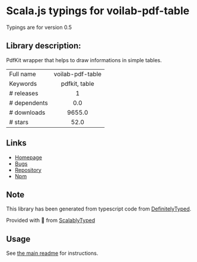 
# Scala.js typings for voilab-pdf-table

Typings are for version 0.5

## Library description:
PdfKit wrapper that helps to draw informations in simple tables.

|                    |                 |
| ------------------ | :-------------: |
| Full name          | voilab-pdf-table |
| Keywords           | pdfkit, table |
| # releases         | 1 |
| # dependents       | 0.0 |
| # downloads        | 9655.0 |
| # stars            | 52.0 |

## Links
- [Homepage](https://github.com/voilab/voilab-pdf-table#readme)
- [Bugs](https://github.com/voilab/voilab-pdf-table/issues)
- [Repository](https://github.com/voilab/voilab-pdf-table)
- [Npm](https://www.npmjs.com/package/voilab-pdf-table)
    


## Note
This library has been generated from typescript code from [DefinitelyTyped](https://definitelytyped.org).

Provided with :purple_heart: from [ScalablyTyped](https://github.com/oyvindberg/ScalablyTyped)

## Usage
See [the main readme](../../readme.md) for instructions.


